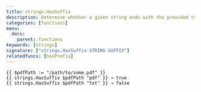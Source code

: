 ```yaml
---
title: strings.HasSuffix
description: Determine whether a given string ends with the provided trailing suffix string.
categories: [functions]
menu:
  docs:
    parent: functions
keywords: [strings]
signature: ["strings.HasSuffix STRING SUFFIX"]
relatedfuncs: [hasPrefix]
---
```


    {{ $pdfPath := "/path/to/some.pdf" }}
    {{ strings.HasSuffix $pdfPath "pdf" }} → true
    {{ strings.HasSuffix $pdfPath "txt" }} → false
